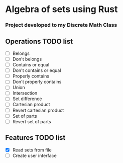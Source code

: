 # Algebra of sets using Rust
### Project developed to my Discrete Math Class
## Operations TODO list
- [ ] Belongs
- [ ] Don't belongs
- [ ] Contains or equal
- [ ] Don't contains or equal
- [ ] Properly contains
- [ ] Don't properly contains
- [ ] Union
- [ ] Intersection
- [ ] Set difference
- [ ] Cartesian product
- [ ] Revert cartesian product
- [ ] Set of parts
- [ ] Revert set of parts
## Features TODO list
- [x] Read sets from file
- [ ] Create user interface